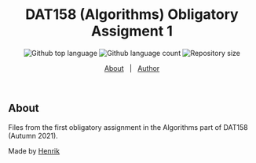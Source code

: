 <h1 align="center">DAT158 (Algorithms) Obligatory Assigment 1</h1>

<p align="center">
  <img alt="Github top language" src="https://img.shields.io/github/languages/top/MrHencke/DAT158-Algoritmer-Oblig1?color=56BEB8">

  <img alt="Github language count" src="https://img.shields.io/github/languages/count/MrHencke/DAT158-Algoritmer-Oblig1?color=56BEB8">

  <img alt="Repository size" src="https://img.shields.io/github/repo-size/MrHencke/DAT158-Algoritmer-Oblig1?color=56BEB8">

</p>

<p align="center">
  <a href="about">About</a> &#xa0; | &#xa0; 
  <a href="https://github.com/MrHencke" target="_blank">Author</a>
</p>

<br>

## About

Files from the first obligatory assignment in the Algorithms part of DAT158 (Autumn 2021).

<!--
## License

This project is unlicensed. If you ever take this subject and get stuck, i hope this helps.
-->

Made by <a href="https://github.com/MrHencke" target="_blank">Henrik</a>
